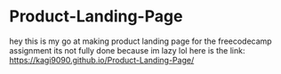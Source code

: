 # Product-Landing-Page
hey this is my go at making product landing page for the freecodecamp assignment 
its not fully done because im lazy lol
here is the link: https://kagi9090.github.io/Product-Landing-Page/
